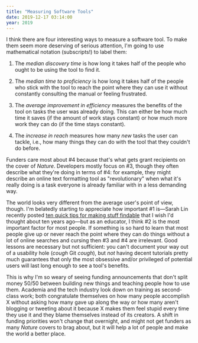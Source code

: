 ```yaml
---
title: "Measuring Software Tools"
date: 2019-12-17 03:14:00
year: 2019
---
```


I think there are four interesting ways to measure a software tool.
To make them seem more deserving of serious attention,
I'm going to use mathematical notation (subscripts!) to label them:

1.  The *median discovery time* is
    how long it takes half of the people who ought to be using the tool
    to find it.

2.  The *median time to proficiency* is
    how long it takes half of the people who stick with the tool
    to reach the point where they can use it
    without constantly consulting the manual or feeling frustrated.

3.  The *average improvement in efficiency* measures the benefits of the tool
    on tasks the user was already doing.
    This can either be how much time it saves (if the amount of work stays constant)
    or how much more work they can do (if the time stays constant).

4.  The *increase in reach* measures how many *new* tasks the user can tackle,
    i.e.,
    how many things they can do with the tool that they couldn't do before.

Funders care most about #4 because that's what gets grant recipients on the cover of *Nature*.
Developers mostly focus on #3,
though they often describe what they're doing in terms of #4:
for example,
they might describe an online text formatting tool as "revolutionary"
when what it's really doing is a task everyone is already familiar with
in a less demanding way.

The world looks very different from the average user's point of view, though.
I'm belatedly starting to appreciate how important #1 is—Sarah Lin recently posted
[ten quick tips for making stuff findable](https://education.rstudio.com/blog/2019/12/making-your-stuff-findable/)
that I wish I'd thought about ten years ago—but as an educator,
I think #2 is the most important factor for most people.
If something is so hard to learn that most people give up
or never reach the point where they can do things without a lot of online searches and cursing
then #3 and #4 are irrelevant.
Good lessons are necessary but not sufficient:
you can't document your way out of a usability hole (*cough* Git *cough*),
but *not* having decent tutorials pretty much guarantees that
only the most obsessive and/or privileged of potential users will last long enough to see a tool's benefits.

This is why I'm so weary of seeing funding announcements
that don't split money 50/50 between building new things and teaching people how to use them.
Academia and the tech industry look down on training as second-class work;
both congratulate themselves on how many people accomplish X
without asking how many gave up along the way
or how many aren't blogging or tweeting about it because X makes them feel stupid every time they use it
and they blame themselves instead of its creators.
A shift in funding priorities won't change that overnight,
and might not get funders as many *Nature* covers to brag about,
but it will help a lot of people and make the world a better place.
